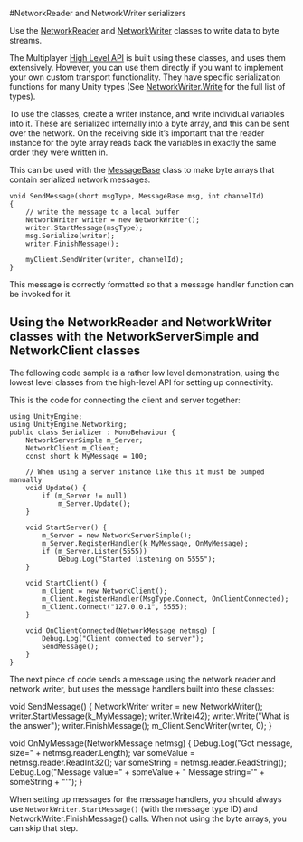 #NetworkReader and NetworkWriter serializers

Use the [NetworkReader](ScriptRef:Networking.NetworkReader.html) and [NetworkWriter](ScriptRef:Networking.NetworkWriter.html) classes to write data to byte streams. 

The Multiplayer [High Level API](UNetUsingHLAPI) is built using these classes, and uses them extensively. However, you can use them directly if you want to implement your own custom transport functionality. They have specific serialization functions for many Unity types (See [NetworkWriter.Write](ScriptRef:Networking.NetworkWriter.Write.html) for the full list of types).

To use the classes, create a writer instance, and write individual variables into it. These are serialized internally into a byte array, and this can be sent over the network. On the receiving side it’s important that the reader instance for the byte array reads back the variables in exactly the same order they were written in.

This can be used with the [MessageBase](ScriptRef:Networking.MessageBase.html) class to make byte arrays that contain serialized network messages.

```
void SendMessage(short msgType, MessageBase msg, int channelId)
{
    // write the message to a local buffer
    NetworkWriter writer = new NetworkWriter();
    writer.StartMessage(msgType);
    msg.Serialize(writer);
    writer.FinishMessage();

    myClient.SendWriter(writer, channelId);
}
```

This message is correctly formatted so that a message handler function can be invoked for it.

## Using the NetworkReader and NetworkWriter classes with the NetworkServerSimple and NetworkClient classes

The following code sample is a rather low level demonstration, using the lowest level classes from the high-level API for setting up connectivity.

This is the code for connecting the client and server together:

```
using UnityEngine;
using UnityEngine.Networking;
public class Serializer : MonoBehaviour {
    NetworkServerSimple m_Server;
    NetworkClient m_Client;
    const short k_MyMessage = 100;

    // When using a server instance like this it must be pumped manually
    void Update() {
        if (m_Server != null)
            m_Server.Update();
    }

    void StartServer() {
        m_Server = new NetworkServerSimple();
        m_Server.RegisterHandler(k_MyMessage, OnMyMessage);
        if (m_Server.Listen(5555))
            Debug.Log("Started listening on 5555");
    }

    void StartClient() {
        m_Client = new NetworkClient();
        m_Client.RegisterHandler(MsgType.Connect, OnClientConnected);
        m_Client.Connect("127.0.0.1", 5555);
    }

    void OnClientConnected(NetworkMessage netmsg) {
        Debug.Log("Client connected to server");
        SendMessage();
    }
}
```

The next piece of code sends a message using the network reader and network writer, but uses the message handlers built into these classes:

void SendMessage() {
    NetworkWriter writer = new NetworkWriter();
    writer.StartMessage(k_MyMessage);
    writer.Write(42);
    writer.Write("What is the answer");
    writer.FinishMessage();
    m_Client.SendWriter(writer, 0);
}

void OnMyMessage(NetworkMessage netmsg) {
    Debug.Log("Got message, size=" + netmsg.reader.Length);
    var someValue = netmsg.reader.ReadInt32();
    var someString = netmsg.reader.ReadString();
    Debug.Log("Message value=" + someValue + " Message string='" + someString + "'");
}

When setting up messages for the message handlers, you should always use `NetworkWriter.StartMessage()` (with the message type ID) and NetworkWriter.FinishMessage() calls. When not using the byte arrays, you can skip that step.